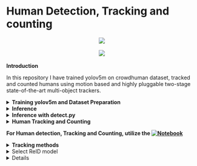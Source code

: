 # Human Detection, Tracking and counting

<div align="center">
<p float="left">
  <a href="https://youtu.be/jV6iQ9GOkj4"><img src="./video/clipped_joined_video.gif" width="800" /></a>
</p>
</div>
<div align="center">
<p float="left">

  <a href="https://youtu.be/DSO-4VsWjX8"><img src="./video/clipped_crowd_street.gif" width="800" /></a>
</p>
</div>


<summary><b>Introduction</b></summary>

In this repository I have trained yolov5m on crowdhuman dataset, tracked and counted humans using motion based and highly pluggable two-stage state-of-the-art multi-object trackers.

<details>

<summary><b>Training yolov5m and Dataset Preparation </b></summary>

The included code, which is in form of Ipython Notebook, downloads the dataset and perform processing.

### Colab Notebook

The code needed to preprocess the data and train the model is available in the following notebook.
Set the runtime to GPU and run everything.

[![Open In Colab](https://colab.research.google.com/assets/colab-badge.svg)](https://github.com/muhammad-umair-usmani/Human_Detection_Tracking_Counting/blob/main/Dataset_Preparation_Yolov5m_Training.ipynb)

<summary><b> Yolov5 Weights and checkpoint to resume training </b></summary>

The newly trained [weights](https://github.com/muhammad-umair-usmani/Human_Detection_Tracking_Counting/blob/main/yolov5/runs/train) for human detection are also available to run using the official yolov5 code found [here](https://github.com/ultralytics/yolov5)


<summary><b>Finally yolov5m is trained. Below are training metrics and performance images</b></summary>

<p float="left">
  <img src="./yolov5/runs/train/exp3/F1_curve.png" width="200" />
  <img src="./yolov5/runs/train/exp3/P_curve.png" width="200" />
  <img src="./yolov5/runs/train/exp3/PR_curve.png" width="200" />
  <img src="./yolov5/runs/train/exp3/R_curve.png" width="200" />
</p>
<p float="left">
  <img src="./yolov5/runs/train/exp3/results.png" width="800" />
</p>

<p float="left">
  <img src="./yolov5/runs/train/exp3/confusion_matrix.png" width="400" />
</p>

### labels correlogram
<p float="left">
  <img src="./yolov5/runs/train/exp3/labels_correlogram.jpg" width="400" />
  <img src="./yolov5/runs/train/exp3/labels.jpg" width="400" />
</p>

### Results
<p float="left">
  <img src="./yolov5/runs/train/exp3/val_batch1_pred.jpg" width="800" />
</p>

</details>

<details>

<summary><b>Inference</b></summary>

YOLOv5 [PyTorch Hub](https://docs.ultralytics.com/yolov5/tutorials/pytorch_hub_model_loading) inference. [Models](https://github.com/ultralytics/yolov5/tree/master/models) download automatically from the latest YOLOv5 [release](https://github.com/ultralytics/yolov5/releases).

### Find custom trained weights for only pedestrian detection [Link](https://github.com/muhammad-umair-usmani/Human_Detection_Tracking_Counting/blob/main/yolov5/run/train)

```python
import torch

# Model
model = torch.hub.load("./yolov5", 'custom', path=args.yolo_model, source='local')# or yolov5n - yolov5x6, custom

model.conf = 0.5 # confidence threshold
model.iou =  0.7 # intersection over union (IoU) threshold for NMS

# Images
img = "https://ultralytics.com/images/zidane.jpg"  # or file, Path, PIL, OpenCV, numpy, list

# Inference
results = model(img)

# Results
results.print()  # or .show(), .save(), .crop(), .pandas(), etc.
```
</details>

<details>
<summary><b>Inference with detect.py</b></summary>

`detect.py` runs inference on a variety of sources, downloading [models](https://github.com/ultralytics/yolov5/tree/master/models) automatically from the latest YOLOv5 [release](https://github.com/ultralytics/yolov5/releases) and saving results to `runs/detect`.

```bash
python detect.py --weights yolov5s.pt --source 0                               # webcam
                                               img.jpg                         # image
                                               vid.mp4                         # video
                                               screen                          # screenshot
                                               path/                           # directory
                                               list.txt                        # list of images
                                               list.streams                    # list of streams
                                               'path/*.jpg'                    # glob
                                               'https://youtu.be/LNwODJXcvt4'  # YouTube
                                               'rtsp://example.com/media.mp4'  # RTSP, RTMP, HTTP stream
```

</details>

<details>

<summary><b>Human Tracking and Counting</b><summary>

<b>For Human detection, Tracking and Counting, utilize the [![Notebook]()](https://github.com/muhammad-umair-usmani/Human_Detection_Tracking_Counting/blob/main/human_detection_tracking_counting.ipynb)</b>

<details>
<summary><b>Tracking methods</b></summary>

```bash
$ python track.py --tracking-method deepocsort
                                    strongsort
                                    ocsort
                                    bytetrack
                                    botsort
```
</details>

<details>
<summary>Select ReID model</summary>

Some tracking methods combine appearance description and motion in the process of tracking. For those which use appearance, you can choose a ReID model based on your needs from this [ReID model zoo](https://kaiyangzhou.github.io/deep-person-reid/MODEL_ZOO). These model can be further optimized for you needs by the [reid_export.py](https://github.com/mikel-brostrom/yolo_tracking/blob/master/boxmot/deep/reid_export.py) script

```bash
$ python examples/track.py --source 0 --reid-model lmbn_n_cuhk03_d.pt               # lightweight
                                                   osnet_x0_25_market1501.pt
                                                   mobilenetv2_x1_4_msmt17.engine
                                                   resnet50_msmt17.onnx
                                                   osnet_x1_0_msmt17.pt
                                                   clip_market1501.pt               # heavy
                                                   clip_vehicleid.pt
                                                   ...
```

</details>

<details>

```bash
$ python track.py --tracking-method strongsort 
                  --reid-model osnet_x1_0_dukemtmcreid.pt  
                  --yolo-model ./crowd_human_best.pt
                  --input-path ./video/crowd_street.mp4 
                  --output-path ./video/output_crowd_street.mp4
```
</details>
</details>






